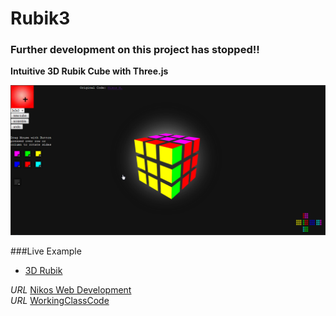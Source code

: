 Rubik3
======

### Further development on this project has stopped!!


__Intuitive 3D Rubik Cube with Three.js__

[![Rubik3](/assets/rubik3.png)](http://foo123.github.com/examples/rubik3/)

###Live Example
* [3D Rubik](http://foo123.github.com/examples/rubik3/)


*URL* [Nikos Web Development](http://nikos-web-development.netai.net/ "Nikos Web Development")  
*URL* [WorkingClassCode](http://workingclasscode.uphero.com/ "Working Class Code")  
